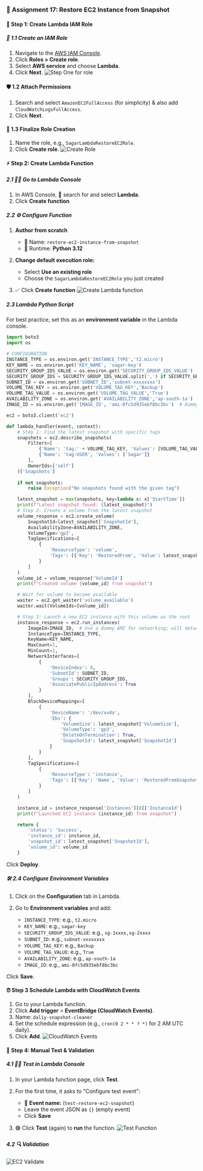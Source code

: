 ### 🚀 **Assignment 17: Restore EC2 Instance from Snapshot**
#### **🔐 Step 1: Create Lambda IAM Role**

##### 🔑 **1.1 Create an IAM Role**

1. Navigate to the [AWS IAM Console](https://console.aws.amazon.com/iam/).
2. Click **Roles > Create role**.
3. Select **AWS service** and choose **Lambda**.
4. Click **Next**.
![Step One for role](../assignment-1/images/role-1.png)
#### 🛡️ **1.2 Attach Permissions**

1. Search and select `AmazonEC2FullAccess` (for simplicity) & also add `CloudWatchLogsFullAccess`.
2. Click **Next**.

#### 📝 **1.3 Finalize Role Creation**

1. Name the role, e.g., `SagarLambdaRestoreEC2Role`.
2. Click **Create role**.
![Create Role](images/create-role.png)

#### ⚡ **Step 2: Create Lambda Function**

##### 2.1 🏃‍♂️ Go to Lambda Console

1. In AWS Console, 🔎 search for and select **Lambda**.
2. Click **Create function**

##### 2.2 ⚙️ Configure Function

1. **Author from scratch**

   * 📝 Name: `restore-ec2-instance-from-snapshot`
   * 🐍 Runtime: **Python 3.12**
2. **Change default execution role:**

   * Select **Use an existing role**
   * Choose the `SagarLambdaRestoreEC2Role` you just created
3. ✅ Click **Create function**
![Create Lambda function](images/create-lambda-function.png)

##### 2.3 Lambda Python Script

For best practice, set this as an **environment variable** in the Lambda console.

```python
import boto3
import os

# CONFIGURATION
INSTANCE_TYPE = os.environ.get('INSTANCE_TYPE','t2.micro')
KEY_NAME = os.environ.get('KEY_NAME', 'sagar-key')
SECURITY_GROUP_IDS_VALUE = os.environ.get('SECURITY_GROUP_IDS_VALUE')
SECURITY_GROUP_IDS = SECURITY_GROUP_IDS_VALUE.split(',') if SECURITY_GROUP_IDS_VALUE else []
SUBNET_ID = os.environ.get('SUBNET_ID','subnet-xxxxxxxx')
VOLUME_TAG_KEY = os.environ.get('VOLUME_TAG_KEY','Backup')
VOLUME_TAG_VALUE = os.environ.get('VOLUME_TAG_VALUE','True')
AVAILABILITY_ZONE = os.environ.get('AVAILABILITY_ZONE','ap-south-1a')
IMAGE_ID = os.environ.get('IMAGE_ID', 'ami-0fc5d935ebf8bc3bc')  # Dummy AMI for networking

ec2 = boto3.client('ec2')

def lambda_handler(event, context):
    # Step 1: Find the latest snapshot with specific tags
    snapshots = ec2.describe_snapshots(
        Filters=[
            {'Name': 'tag:' + VOLUME_TAG_KEY, 'Values': [VOLUME_TAG_VALUE]},
            {'Name': 'tag:USER', 'Values': ['Sagar']}
        ],
        OwnerIds=['self']
    )['Snapshots']
    
    if not snapshots:
        raise Exception("No snapshots found with the given tag")

    latest_snapshot = max(snapshots, key=lambda x: x['StartTime'])
    print(f"Latest snapshot found: {latest_snapshot}")
    # Step 2: Create a volume from the latest snapshot
    volume_response = ec2.create_volume(
        SnapshotId=latest_snapshot['SnapshotId'],
        AvailabilityZone=AVAILABILITY_ZONE,
        VolumeType='gp3',
        TagSpecifications=[
            {
                'ResourceType': 'volume',
                'Tags': [{'Key': 'RestoredFrom', 'Value': latest_snapshot['SnapshotId']}]
            }
        ]
    )
    volume_id = volume_response['VolumeId']
    print(f"Created volume {volume_id} from snapshot")

    # Wait for volume to become available
    waiter = ec2.get_waiter('volume_available')
    waiter.wait(VolumeIds=[volume_id])

    # Step 3: Launch a new EC2 instance with this volume as the root
    instance_response = ec2.run_instances(
        ImageId=IMAGE_ID,  # Use a dummy AMI for networking; will detach its root.
        InstanceType=INSTANCE_TYPE,
        KeyName=KEY_NAME,
        MaxCount=1,
        MinCount=1,
        NetworkInterfaces=[
            {
                'DeviceIndex': 0,
                'SubnetId': SUBNET_ID,
                'Groups': SECURITY_GROUP_IDS,
                'AssociatePublicIpAddress': True
            }
        ],
        BlockDeviceMappings=[
            {
                'DeviceName': '/dev/xvda',
                'Ebs': {
                    'VolumeSize': latest_snapshot['VolumeSize'],
                    'VolumeType': 'gp3',
                    'DeleteOnTermination': True,
                    'SnapshotId': latest_snapshot['SnapshotId']
                }
            }
        ],
        TagSpecifications=[
            {
                'ResourceType': 'instance',
                'Tags': [{'Key': 'Name', 'Value': 'RestoredFromSnapshot'},{'Key': 'USER', 'Value': 'Sagar'}]
            }
        ]
    )

    instance_id = instance_response['Instances'][0]['InstanceId']
    print(f"Launched EC2 instance {instance_id} from snapshot")

    return {
        'status': 'Success',
        'instance_id': instance_id,
        'snapshot_id': latest_snapshot['SnapshotId'],
        'volume_id': volume_id
    }
```

Click **Deploy**.

##### 🛠️ **2.4 Configure Environment Variables**

1. Click on the **Configuration** tab in Lambda.
2. Go to **Environment variables** and add:

   * `INSTANCE_TYPE`: e.g., `t2.micro`
   * `KEY_NAME`: e.g., `sagar-key`
   * `SECURITY_GROUP_IDS_VALUE`: e.g., `sg-1xxxx,sg-2xxxx`
   * `SUBNET_ID`: e.g., `subnet-xxxxxxxx`
   * `VOLUME_TAG_KEY`: e.g., `Backup`
   * `VOLUME_TAG_VALUE`: e.g., `True`
   * `AVAILABILITY_ZONE`: e.g., `ap-south-1a`
   * `IMAGE_ID`: e.g., `ami-0fc5d935ebf8bc3bc`

Click **Save**.

#### **⏰ Step 3 Schedule Lambda with CloudWatch Events**

1. Go to your Lambda function.
2. Click **Add trigger** > **EventBridge (CloudWatch Events)**.
3. Name: `daliy-snapshot-cleaner`
4. Set the schedule expression (e.g., `cron(0 2 * * ? *)` for 2 AM UTC daily).
5. Click **Add**.
![CloudWatch Events](images/cloudWatch-events.png)

#### **🧪 Step 4: Manual Test & Validation**
##### 4.1 🧑‍🔬 Test in Lambda Console

1. In your Lambda function page, click **Test**.
2. For the first time, it asks to "Configure test event":

   * 📝 **Event name:** (`test-restore-ec2-snapshot`)
   - Leave the event JSON as `{}` (empty event)
   * Click **Save**
3. 🟢 Click **Test** (again) to **run** the function.
![Test Function](images/test-function.png)
##### 4.2 🔍 Validation
![EC2 Validate](images/validate-ec2.png)